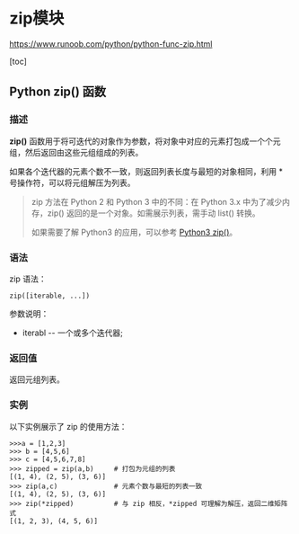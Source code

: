 # zip模块

https://www.runoob.com/python/python-func-zip.html

[toc]

## Python zip() 函数

### 描述

**zip()** 函数用于将可迭代的对象作为参数，将对象中对应的元素打包成一个个元组，然后返回由这些元组组成的列表。

如果各个迭代器的元素个数不一致，则返回列表长度与最短的对象相同，利用 * 号操作符，可以将元组解压为列表。

> zip 方法在 Python 2 和 Python 3 中的不同：在 Python 3.x 中为了减少内存，zip() 返回的是一个对象。如需展示列表，需手动 list() 转换。
>
> 如果需要了解 Python3 的应用，可以参考 [Python3 zip()](https://www.runoob.com/python3/python3-func-zip.html)。

### 语法

zip 语法：

```
zip([iterable, ...])
```

参数说明：

- iterabl -- 一个或多个迭代器;

### 返回值

返回元组列表。

### 实例

以下实例展示了 zip 的使用方法：

```
>>>a = [1,2,3]
>>> b = [4,5,6]
>>> c = [4,5,6,7,8]
>>> zipped = zip(a,b)     # 打包为元组的列表
[(1, 4), (2, 5), (3, 6)]
>>> zip(a,c)              # 元素个数与最短的列表一致
[(1, 4), (2, 5), (3, 6)]
>>> zip(*zipped)          # 与 zip 相反，*zipped 可理解为解压，返回二维矩阵式
[(1, 2, 3), (4, 5, 6)]
```

